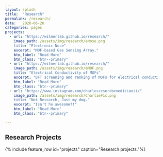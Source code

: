 ```yaml
---
layout: splash
title:  "Research"
permalink: /research/
date:   2020-06-20
categories: pages
projects:
  - url: "https://wilmerlab.github.io/research/"
    image_path: /assets/img/research/eNose.png
    title: "Electronic Nose"
    excerpt: "MOF-based Gas Sensing Array."
    btn_label: "Read More"
    btn_class: "btn--primary"
  - url: "https://wilmerlab.github.io/research/"
    image_path: /assets/img/research/eMOF.png
    title: "Electrical Conductivity of MOFs"
    excerpt: "DFT screening and ranking of MOFs for electrical conductivity."
    btn_label: "Read More"
    btn_class: "btn--primary"
  - url: "https://www.instagram.com/charlesceserebenedicioxii/"
    image_path: /assets/img/research/CharliePic.png
    title: "Not Research, Just my dog."
    excerpt: "Isn't he awesome?!"
    btn_label: "Read More"
    btn_class: "btn--primary"

---
```

## Research Projects
{% include feature_row id="projects" caption="Research projects."%}

